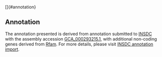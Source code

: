 []{#annotation}

Annotation
----------

The annotation presented is derived from annotation submitted to
[INSDC](http://www.insdc.org) with the assembly accession
[GCA\_000293215.1](http://www.ebi.ac.uk/ena/data/view/GCA_000293215.1),
with additional non-coding genes derived from
[Rfam](http://rfam.xfam.org/). For more details, please visit [INSDC
annotation
import](http://ensemblgenomes.org/info/data/insdc_annotation).
